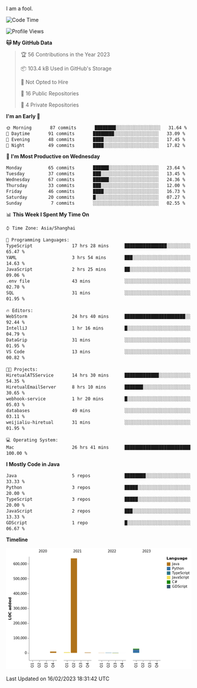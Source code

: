 I am a fool.

<!--START_SECTION:waka-->
![Code Time](http://img.shields.io/badge/Code%20Time-81%20hrs%2052%20mins-blue)

![Profile Views](http://img.shields.io/badge/Profile%20Views-10-blue)

**🐱 My GitHub Data** 

> 🏆 56 Contributions in the Year 2023
 > 
> 📦 103.4 kB Used in GitHub's Storage 
 > 
> 🚫 Not Opted to Hire
 > 
> 📜 16 Public Repositories 
 > 
> 🔑 4 Private Repositories  
 > 
**I'm an Early 🐤** 

```text
🌞 Morning       87 commits       ████████░░░░░░░░░░░░░░░░░   31.64 % 
🌆 Daytime       91 commits       ████████░░░░░░░░░░░░░░░░░   33.09 % 
🌃 Evening       48 commits       ████░░░░░░░░░░░░░░░░░░░░░   17.45 % 
🌙 Night         49 commits       ████░░░░░░░░░░░░░░░░░░░░░   17.82 % 

```
📅 **I'm Most Productive on Wednesday** 

```text
Monday          65 commits       ██████░░░░░░░░░░░░░░░░░░░   23.64 % 
Tuesday         37 commits       ███░░░░░░░░░░░░░░░░░░░░░░   13.45 % 
Wednesday       67 commits       ██████░░░░░░░░░░░░░░░░░░░   24.36 % 
Thursday        33 commits       ███░░░░░░░░░░░░░░░░░░░░░░   12.00 % 
Friday          46 commits       ████░░░░░░░░░░░░░░░░░░░░░   16.73 % 
Saturday        20 commits       █░░░░░░░░░░░░░░░░░░░░░░░░   07.27 % 
Sunday           7 commits       ░░░░░░░░░░░░░░░░░░░░░░░░░   02.55 % 

```


📊 **This Week I Spent My Time On** 

```text
⌚︎ Time Zone: Asia/Shanghai

💬 Programming Languages: 
TypeScript               17 hrs 28 mins      ████████████████░░░░░░░░░   65.47 % 
YAML                     3 hrs 54 mins       ███░░░░░░░░░░░░░░░░░░░░░░   14.63 % 
JavaScript               2 hrs 25 mins       ██░░░░░░░░░░░░░░░░░░░░░░░   09.06 % 
.env file                43 mins             ░░░░░░░░░░░░░░░░░░░░░░░░░   02.70 % 
SQL                      31 mins             ░░░░░░░░░░░░░░░░░░░░░░░░░   01.95 % 

🔥 Editors: 
WebStorm                 24 hrs 40 mins      ███████████████████████░░   92.44 % 
IntelliJ                 1 hr 16 mins        █░░░░░░░░░░░░░░░░░░░░░░░░   04.79 % 
DataGrip                 31 mins             ░░░░░░░░░░░░░░░░░░░░░░░░░   01.95 % 
VS Code                  13 mins             ░░░░░░░░░░░░░░░░░░░░░░░░░   00.82 % 

🐱‍💻 Projects: 
HiretualATSService       14 hrs 30 mins      █████████████░░░░░░░░░░░░   54.35 % 
HiretualEmailServer      8 hrs 10 mins       ███████░░░░░░░░░░░░░░░░░░   30.65 % 
webhook-service          1 hr 20 mins        █░░░░░░░░░░░░░░░░░░░░░░░░   05.03 % 
databases                49 mins             ░░░░░░░░░░░░░░░░░░░░░░░░░   03.11 % 
weijialiu-hiretual       31 mins             ░░░░░░░░░░░░░░░░░░░░░░░░░   01.95 % 

💻 Operating System: 
Mac                      26 hrs 41 mins      █████████████████████████   100.00 % 

```

**I Mostly Code in Java** 

```text
Java                     5 repos             ████████░░░░░░░░░░░░░░░░░   33.33 % 
Python                   3 repos             █████░░░░░░░░░░░░░░░░░░░░   20.00 % 
TypeScript               3 repos             █████░░░░░░░░░░░░░░░░░░░░   20.00 % 
JavaScript               2 repos             ███░░░░░░░░░░░░░░░░░░░░░░   13.33 % 
GDScript                 1 repo              █░░░░░░░░░░░░░░░░░░░░░░░░   06.67 % 

```


**Timeline**

![Chart not found](https://raw.githubusercontent.com/VeejaLiu/VeejaLiu/master/charts/bar_graph.png) 


 Last Updated on 16/02/2023 18:31:42 UTC
<!--END_SECTION:waka-->
